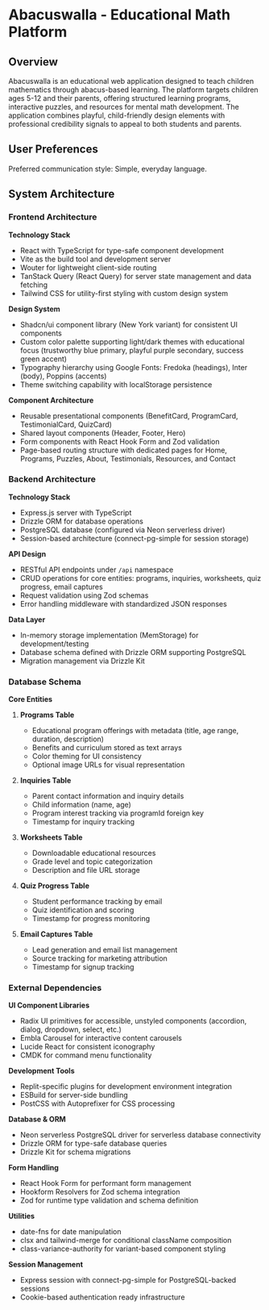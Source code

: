 # Abacuswalla - Educational Math Platform

## Overview

Abacuswalla is an educational web application designed to teach children mathematics through abacus-based learning. The platform targets children ages 5-12 and their parents, offering structured learning programs, interactive puzzles, and resources for mental math development. The application combines playful, child-friendly design elements with professional credibility signals to appeal to both students and parents.

## User Preferences

Preferred communication style: Simple, everyday language.

## System Architecture

### Frontend Architecture

**Technology Stack**
- React with TypeScript for type-safe component development
- Vite as the build tool and development server
- Wouter for lightweight client-side routing
- TanStack Query (React Query) for server state management and data fetching
- Tailwind CSS for utility-first styling with custom design system

**Design System**
- Shadcn/ui component library (New York variant) for consistent UI components
- Custom color palette supporting light/dark themes with educational focus (trustworthy blue primary, playful purple secondary, success green accent)
- Typography hierarchy using Google Fonts: Fredoka (headings), Inter (body), Poppins (accents)
- Theme switching capability with localStorage persistence

**Component Architecture**
- Reusable presentational components (BenefitCard, ProgramCard, TestimonialCard, QuizCard)
- Shared layout components (Header, Footer, Hero)
- Form components with React Hook Form and Zod validation
- Page-based routing structure with dedicated pages for Home, Programs, Puzzles, About, Testimonials, Resources, and Contact

### Backend Architecture

**Technology Stack**
- Express.js server with TypeScript
- Drizzle ORM for database operations
- PostgreSQL database (configured via Neon serverless driver)
- Session-based architecture (connect-pg-simple for session storage)

**API Design**
- RESTful API endpoints under `/api` namespace
- CRUD operations for core entities: programs, inquiries, worksheets, quiz progress, email captures
- Request validation using Zod schemas
- Error handling middleware with standardized JSON responses

**Data Layer**
- In-memory storage implementation (MemStorage) for development/testing
- Database schema defined with Drizzle ORM supporting PostgreSQL
- Migration management via Drizzle Kit

### Database Schema

**Core Entities**

1. **Programs Table**
   - Educational program offerings with metadata (title, age range, duration, description)
   - Benefits and curriculum stored as text arrays
   - Color theming for UI consistency
   - Optional image URLs for visual representation

2. **Inquiries Table**
   - Parent contact information and inquiry details
   - Child information (name, age)
   - Program interest tracking via programId foreign key
   - Timestamp for inquiry tracking

3. **Worksheets Table**
   - Downloadable educational resources
   - Grade level and topic categorization
   - Description and file URL storage

4. **Quiz Progress Table**
   - Student performance tracking by email
   - Quiz identification and scoring
   - Timestamp for progress monitoring

5. **Email Captures Table**
   - Lead generation and email list management
   - Source tracking for marketing attribution
   - Timestamp for signup tracking

### External Dependencies

**UI Component Libraries**
- Radix UI primitives for accessible, unstyled components (accordion, dialog, dropdown, select, etc.)
- Embla Carousel for interactive content carousels
- Lucide React for consistent iconography
- CMDK for command menu functionality

**Development Tools**
- Replit-specific plugins for development environment integration
- ESBuild for server-side bundling
- PostCSS with Autoprefixer for CSS processing

**Database & ORM**
- Neon serverless PostgreSQL driver for serverless database connectivity
- Drizzle ORM for type-safe database queries
- Drizzle Kit for schema migrations

**Form Handling**
- React Hook Form for performant form management
- Hookform Resolvers for Zod schema integration
- Zod for runtime type validation and schema definition

**Utilities**
- date-fns for date manipulation
- clsx and tailwind-merge for conditional className composition
- class-variance-authority for variant-based component styling

**Session Management**
- Express session with connect-pg-simple for PostgreSQL-backed sessions
- Cookie-based authentication ready infrastructure